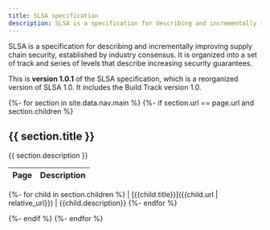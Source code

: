 ```yaml
---
title: SLSA specification
description: SLSA is a specification for describing and incrementally improving supply chain security, established by industry consensus. It is organized into a series of levels that describe increasing security guarantees. This is **version 1.0** of the SLSA specification, which defines the SLSA levels.
---
```


SLSA is a specification for describing and incrementally improving supply chain
security, established by industry consensus. It is organized into a set of track and series of levels that describe increasing security guarantees.

This is **version 1.0.1** of the SLSA specification, which is a reorganized version of SLSA 1.0. It includes the Build Track version 1.0.

{%- for section in site.data.nav.main %}
{%- if section.url == page.url and section.children %}

## {{ section.title }}

{{ section.description }}

<!-- markdownlint-capture -->
<!-- markdownlint-disable MD055 MD056 -->
| Page | Description
| ---- | -----------
{%- for child in section.children %}
| [{{child.title}}]({{child.url | relative_url}}) | {{child.description}}
{%- endfor %}
<!-- markdownlint-restore -->

{%- endif %}
{%- endfor %}
